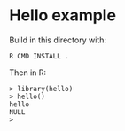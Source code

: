 # Hello example

Build in this directory with:

    R CMD INSTALL .

Then in R:

    > library(hello)
    > hello()
    hello
    NULL
    > 


